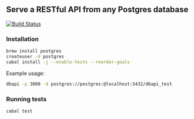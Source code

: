 ## Serve a RESTful API from any Postgres database

[![Build Status](https://travis-ci.org/begriffs/dbapi.svg)](https://travis-ci.org/begriffs/dbapi)

### Installation

```sh
brew install postgres
createuser -d postgres
cabal install -j --enable-tests --reorder-goals
```

Example usage:

```sh
dbapi -p 3000 -d postgres://postgres:@localhost:5432/dbapi_test
```

### Running tests

```sh
cabal test
```
